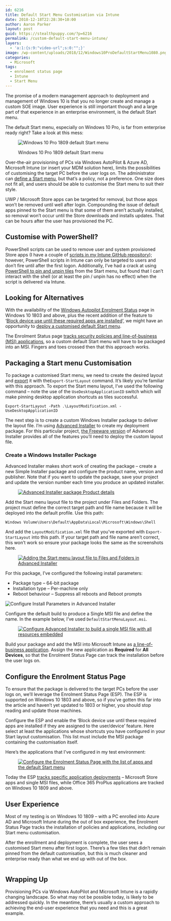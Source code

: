 ```yaml
---
id: 6216
title: Default Start Menu Customisation via Intune
date: 2018-12-18T22:28:30+10:00
author: Aaron Parker
layout: post
guid: https://stealthpuppy.com/?p=6216
permalink: /custom-default-start-menu-intune/
layers:
  - 'a:1:{s:9:"video-url";s:0:"";}'
image: /wp-content/uploads/2018/12/Windows10ProDefaultStartMenu1080.png
categories:
  - Microsoft
tags:
  - enrolment status page
  - Intune
  - Start Menu
---
```

The promise of a modern management approach to deployment and management of Windows 10 is that you no longer create and manage a custom SOE image. User experience is still important though and a large part of that experience in an enterprise environment, is the default Start menu.

The default Start menu, especially on Windows 10 Pro, is far from enterprise ready right? Take a look at this mess:<figure class="wp-block-image">

<img src="https://stealthpuppy.com/wp-content/uploads/2018/12/StartMenu-1024x717.png" alt="Windows 10 Pro 1809 default Start menu" class="wp-image-6220" srcset="http://192.168.0.89/wp-content/uploads/2018/12/StartMenu-1024x717.png 1024w, http://192.168.0.89/wp-content/uploads/2018/12/StartMenu-150x105.png 150w, http://192.168.0.89/wp-content/uploads/2018/12/StartMenu-300x210.png 300w, http://192.168.0.89/wp-content/uploads/2018/12/StartMenu-768x537.png 768w" sizes="(max-width: 1024px) 100vw, 1024px" /> <figcaption>Windows 10 Pro 1809 default Start menu</figcaption></figure> 

Over-the-air provisioning of PCs via Windows AutoPilot & Azure AD, Microsoft Intune (or insert your MDM solution here), limits the possibilities of customising the target PC before the user logs on. The administrator can [define a Start menu](https://docs.microsoft.com/en-us/windows/configuration/customize-windows-10-start-screens-by-using-mobile-device-management), but that&#8217;s a policy, not a preference. One size does not fit all, and users should be able to customise the Start menu to suit their style. 

UWP / Microsoft Store apps can be targeted for removal, but those apps won&#8217;t be removed until well after login. Compounding the issue of default apps pinned to the Start menu is that some of them aren&#8217;t actually installed, so removal won&#8217;t occur until the Store downloads and installs updates. That can be hours after the user has provisioned the PC.

## Customise with PowerShell?

PowerShell scripts can be used to remove user and system provisioned Store apps (I have a couple of [scripts in my Intune GitHub repository](https://github.com/aaronparker/Intune/tree/master/Appx-Apps)); however, PowerShell scripts in Intune can only be targeted to users and don&#8217;t fire until after the first logon. Additionally, I&#8217;ve had a crack at using [PowerShell to pin and unpin tiles](https://github.com/aaronparker/Intune/blob/master/Start-Menu/PinStartMenuTile.ps1) from the Start menu, but found that I can&#8217;t interact with the shell (or at least the pin / unpin has no effect) when the script is delivered via Intune.

## Looking for Alternatives

With the availability of the [Windows Autopilot Enrolment Status](https://docs.microsoft.com/en-us/windows/deployment/windows-autopilot/enrollment-status) page in Windows 10 1803 and above, plus the recent addition of the feature to &#8216;[Block device use until these required apps are installed](https://docs.microsoft.com/en-us/intune/windows-enrollment-status#block-access-to-a-device-until-a-specific-application-is-installed)&#8216;, we might have an opportunity to [deploy a customised default Start menu](https://docs.microsoft.com/en-us/windows/configuration/customize-and-export-start-layout).

The Enrolment Status page [tracks security policies and line-of-business (MSI) applications](https://docs.microsoft.com/en-us/intune/windows-enrollment-status#enrollment-status-page-tracking-information), so a custom default Start menu will have to be packaged into an MSI. Fingers and toes crossed then that this approach works.

## Packaging a Start menu Customisation

To package a customised Start menu, we need to create the desired layout and [export](https://docs.microsoft.com/en-us/powershell/module/startlayout/export-startlayout?view=win10-ps) it with the`Export-StartLayout`&nbsp;command. It&#8217;s likely you&#8217;re familiar with this approach. To export the Start menu layout, I&#8217;ve used the following command &#8211; note the use of the `UseDesktopApplicationID`&nbsp;switch which will make pinning desktop application shortcuts as tiles successful.

`Export-StartLayout -Path .\LayoutModification.xml -UseDesktopApplicationID`

The next step is to create a custom Windows Installer package to deliver the layout file. I&#8217;m using [Advanced Installer](https://www.advancedinstaller.com/) to create my deployment package. For this particular project, [the Freeware version](https://www.advancedinstaller.com/top-freeware-features.html) of Advanced Installer provides all of the features you&#8217;ll need to deploy the custom layout file.

### Create a Windows Installer Package

Advanced Installer makes short work of creating the package &#8211; create a new Simple Installer package and configure the product name, version and publisher. Note that if you want to update the package, save your project and update the version number each time you produce an updated installer.<figure class="wp-block-image">

[<img src="https://stealthpuppy.com/wp-content/uploads/2018/12/AdvancedInstaller01-ProductDetails-1024x569.png" alt="Advanced Installer package Product details" class="wp-image-6227" srcset="http://192.168.0.89/wp-content/uploads/2018/12/AdvancedInstaller01-ProductDetails-1024x569.png 1024w, http://192.168.0.89/wp-content/uploads/2018/12/AdvancedInstaller01-ProductDetails-150x83.png 150w, http://192.168.0.89/wp-content/uploads/2018/12/AdvancedInstaller01-ProductDetails-300x167.png 300w, http://192.168.0.89/wp-content/uploads/2018/12/AdvancedInstaller01-ProductDetails-768x427.png 768w" sizes="(max-width: 1024px) 100vw, 1024px" />](https://stealthpuppy.com/wp-content/uploads/2018/12/AdvancedInstaller01-ProductDetails.png)</figure> 

Add the Start menu layout file to the project under Files and Folders. The project must define the correct target path and file name because it will be deployed into the default profile. Use this path:

`Windows Volume\Users\Default\AppData\Local\Microsoft\Windows\Shell`

And add the `LayoutModification.xml` file that you&#8217;ve exported with `Export-StartLayout` into this path. If your target path and file name aren&#8217;t correct, this won&#8217;t work so ensure your package looks the same as the screenshots here.<figure class="wp-block-image">

[<img src="https://stealthpuppy.com/wp-content/uploads/2018/12/AdvancedInstaller02-FilesFolders-1024x569.png" alt="Adding the Start menu layout file to Files and Folders in Advanced Installer" class="wp-image-6228" srcset="http://192.168.0.89/wp-content/uploads/2018/12/AdvancedInstaller02-FilesFolders-1024x569.png 1024w, http://192.168.0.89/wp-content/uploads/2018/12/AdvancedInstaller02-FilesFolders-150x83.png 150w, http://192.168.0.89/wp-content/uploads/2018/12/AdvancedInstaller02-FilesFolders-300x167.png 300w, http://192.168.0.89/wp-content/uploads/2018/12/AdvancedInstaller02-FilesFolders-768x427.png 768w" sizes="(max-width: 1024px) 100vw, 1024px" />](https://stealthpuppy.com/wp-content/uploads/2018/12/AdvancedInstaller02-FilesFolders.png)</figure> 

For this package, I&#8217;ve configured the following install parameters:

  * Package type &#8211; 64-bit package
  * Installation type &#8211; Per-machine only
  * Reboot behaviour &#8211; Suppress all reboots and Reboot prompts<figure class="wp-block-image">

<img src="https://stealthpuppy.com/wp-content/uploads/2018/12/AdvancedInstaller02a-InstallParameters-1024x569.png" alt="Configure Install Parameters in Advanced Installer " class="wp-image-6237" srcset="http://192.168.0.89/wp-content/uploads/2018/12/AdvancedInstaller02a-InstallParameters-1024x569.png 1024w, http://192.168.0.89/wp-content/uploads/2018/12/AdvancedInstaller02a-InstallParameters-150x83.png 150w, http://192.168.0.89/wp-content/uploads/2018/12/AdvancedInstaller02a-InstallParameters-300x167.png 300w, http://192.168.0.89/wp-content/uploads/2018/12/AdvancedInstaller02a-InstallParameters-768x427.png 768w" sizes="(max-width: 1024px) 100vw, 1024px" /> </figure> 

Configure the default build to produce a Single MSI file and define the name. In the example below, I&#8217;ve used `DefaultStartMenuLayout.msi`.<figure class="wp-block-image">

[<img src="https://stealthpuppy.com/wp-content/uploads/2018/12/AdvancedInstaller03-Builds-1024x569.png" alt="Configure Advanced Installer to build a single MSI file with all resources embedded" class="wp-image-6229" srcset="http://192.168.0.89/wp-content/uploads/2018/12/AdvancedInstaller03-Builds-1024x569.png 1024w, http://192.168.0.89/wp-content/uploads/2018/12/AdvancedInstaller03-Builds-150x83.png 150w, http://192.168.0.89/wp-content/uploads/2018/12/AdvancedInstaller03-Builds-300x167.png 300w, http://192.168.0.89/wp-content/uploads/2018/12/AdvancedInstaller03-Builds-768x427.png 768w" sizes="(max-width: 1024px) 100vw, 1024px" />](https://stealthpuppy.com/wp-content/uploads/2018/12/AdvancedInstaller03-Builds.png)</figure> 

Build your package and add the MSI into Microsoft Intune as [a line-of-business application](https://docs.microsoft.com/en-us/intune/lob-apps-windows). Assign the new application as **Required** for **All Devices**, so that the Enrolment Status Page can track the installation before the user logs on.

## Configure the Enrolment Status Page

To ensure that the package is delivered to the target PCs before the user logs on, we&#8217;ll leverage the Enrolment Status Page (ESP). The ESP is supported on Windows 10 1803 and above, so if you&#8217;ve gotten this far into the article and haven&#8217;t yet updated to 1803 or higher, you should stop reading and update those machines.

Configure the ESP and enable the &#8216;Block device use until these required apps are installed if they are assigned to the user/device&#8217; feature. Here select at least the applications whose shortcuts you have configured in your Start layout customisation. This list must include the MSI package containing the customisation itself.

Here&#8217;s the applications that I&#8217;ve configured in my test environment:<figure class="wp-block-image">

[<img src="https://stealthpuppy.com/wp-content/uploads/2018/12/EnrollmentStatusPage-1024x539.png" alt="Configure the Enrolment Status Page with the list of apps and the default Start menu" class="wp-image-6231" srcset="http://192.168.0.89/wp-content/uploads/2018/12/EnrollmentStatusPage-1024x539.png 1024w, http://192.168.0.89/wp-content/uploads/2018/12/EnrollmentStatusPage-150x79.png 150w, http://192.168.0.89/wp-content/uploads/2018/12/EnrollmentStatusPage-300x158.png 300w, http://192.168.0.89/wp-content/uploads/2018/12/EnrollmentStatusPage-768x404.png 768w" sizes="(max-width: 1024px) 100vw, 1024px" />](https://stealthpuppy.com/wp-content/uploads/2018/12/EnrollmentStatusPage.png)</figure> 

Today the ESP [tracks specific application deployments](https://docs.microsoft.com/en-us/windows/deployment/windows-autopilot/enrollment-status) &#8211; Microsoft Store apps and single MSI files, while Office 365 ProPlus applications are tracked on Windows 10 1809 and above.

## User Experience

Most of my testing is on Windows 10 1809 &#8211; with a PC enrolled into Azure AD and Microsoft Intune during the out of box experience, the Enrolment Status Page tracks the installation of policies and applications, including our Start menu customisation.&nbsp;

After the enrollment and deployment is complete, the user sees a customised Start menu after first logon. There&#8217;s a few tiles that didn&#8217;t remain pinned from the default customisation, but this is much cleaner and enterprise ready than what we end up with out of the box.<figure class="wp-block-image">

<img src="https://stealthpuppy.com/wp-content/uploads/2018/12/UserDeployment-StartMenu-976x1024.png" alt="" class="wp-image-6235" srcset="http://192.168.0.89/wp-content/uploads/2018/12/UserDeployment-StartMenu-976x1024.png 976w, http://192.168.0.89/wp-content/uploads/2018/12/UserDeployment-StartMenu-143x150.png 143w, http://192.168.0.89/wp-content/uploads/2018/12/UserDeployment-StartMenu-286x300.png 286w, http://192.168.0.89/wp-content/uploads/2018/12/UserDeployment-StartMenu-768x806.png 768w, http://192.168.0.89/wp-content/uploads/2018/12/UserDeployment-StartMenu.png 1296w" sizes="(max-width: 976px) 100vw, 976px" /> </figure> 

## Wrapping Up

Provisioning PCs via Windows AutoPilot and Microsoft Intune is a rapidly changing landscape. So what may not be possible today, is likely to be addressed quickly. In the meantime, there&#8217;s usually a custom approach to achieving the end-user experience that you need and this is a great example.&nbsp;